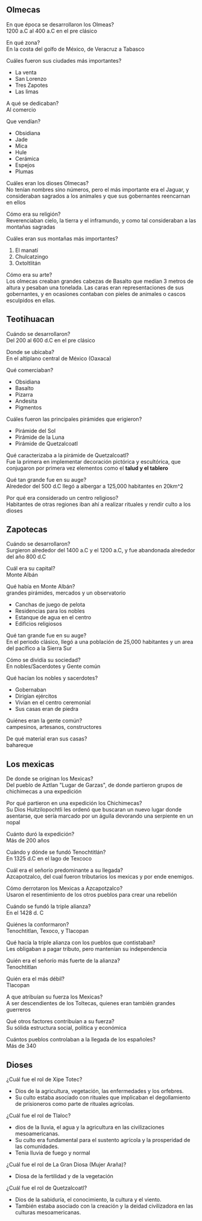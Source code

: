 ## Olmecas

En que época se desarrollaron los Olmeas?  
1200 a.C al 400 a.C en el pre clásico

En qué zona?  
En la costa del golfo de México, de Veracruz a Tabasco

Cuáles fueron sus ciudades más importantes?
- La venta
- San Lorenzo
- Tres Zapotes
- Las limas

A qué se dedicaban?  
Al comercio

Que vendían?
- Obsidiana
- Jade
- Mica 
- Hule
- Cerámica
- Espejos
- Plumas

Cuáles eran los dioses Olmecas?  
No tenían nombres sino números, pero el más importante era el Jaguar, y consideraban sagrados a los animales y que sus gobernantes reencarnan en ellos 

Cómo era su religión?  
Reverenciaban cielo, la tierra y el inframundo, y como tal consideraban a las montañas sagradas

Cuáles eran sus montañas más importantes?
1. El manatí
2. Chulcatzingo
3. Oxtoltlitán 

Cómo era su arte?  
Los olmecas creaban grandes cabezas de Basalto que medían 3 metros de altura
y pesaban una tonelada. Las caras eran representaciones de sus gobernantes, y en ocasiones contaban con pieles de animales o cascos esculpidos en ellas.

## Teotihuacan

Cuándo se desarrollaron?  
Del 200 al 600 d.C en el pre clásico

Donde se ubicaba?  
En el altiplano central de México (Oaxaca)

Qué comerciaban?
- Obsidiana
- Basalto
- Pizarra
- Andesita
- Pigmentos

Cuáles fueron las principales pirámides que erigieron?  
- Pirámide del Sol
- Pirámide de la Luna
- Pirámide de Quetzalcoatl 

Qué caracterizaba a la pirámide de Quetzalcoatl?  
Fue la primera en implementar decoración pictórica y escultórica, que conjugaron por primera vez elementos como el **talud y el tablero**

Qué tan grande fue en su auge?  
Alrededor del 500 d.C llegó a albergar a 125,000 habitantes en 20km^2

Por qué era considerado un centro religioso?  
Habitantes de otras regiones iban ahí a realizar rituales y rendir culto a los dioses

## Zapotecas

Cuándo se desarrollaron?  
Surgieron alrededor del 1400 a.C y el 1200 a.C, y fue abandonada alrededor del año 800 d.C

Cuál era su capital?  
Monte Albán

Qué había en Monte Albán?  
grandes pirámides, mercados y un observatorio
- Canchas de juego de pelota
- Residencias para los nobles
- Estanque de agua en el centro
- Edificios religiosos

Qué tan grande fue en su auge?  
En el periodo clásico, llegó a una población de 25,000 habitantes y un area del pacífico a la Sierra Sur

Cómo se dividía su sociedad?  
En nobles/Sacerdotes y Gente común

Qué hacían los nobles y sacerdotes?  
- Gobernaban
- Dirigían ejércitos
- Vivian en el centro ceremonial
- Sus casas eran de piedra

Quiénes eran la gente común?  
campesinos, artesanos, constructores

De qué material eran sus casas?  
bahareque

## Los mexicas

De donde se originan los Mexicas?  
Del pueblo de Aztlan "Lugar de Garzas", de donde partieron grupos de chichimecas a una expedición

Por qué partieron en una expedición los Chichimecas?  
Su Dios Huitzilopochtli les ordenó que buscaran un nuevo lugar donde asentarse, que sería marcado por un águila devorando una serpiente en un nopal

Cuánto duró la expedición?  
Más de 200 años

Cuándo y dónde se fundó Tenochtitlán?  
En 1325 d.C en el lago de Texcoco

Cuál era el señorío predominante a su llegada?  
Azcapotzalco, del cual fueron tributarios los mexicas y por ende enemigos.

Cómo derrotaron los Mexicas a Azcapotzalco?   
Usaron el resentimiento de los otros pueblos para crear una rebelión

Cuándo se fundó la triple alianza?  
En el 1428 d. C

Quiénes la conformaron?  
Tenochtitlan, Texoco, y Tlacopan

Qué hacía la triple alianza con los pueblos que contistaban?  
Les obligaban a pagar tributo, pero mantenían su independencia

Quién era el señorío más fuerte de la alianza?  
Tenochtitlan

Quién era el más débil?  
Tlacopan

A que atribuían su fuerza los Mexicas?  
A ser descendientes de los Toltecas, quienes eran también grandes guerreros

Qué otros factores contribuían a su fuerza?  
Su sólida estructura social, política y económica 

Cuántos pueblos controlaban a la llegada de los españoles?  
Más de 340


## Dioses

¿Cuál fue el rol de Xipe Totec?  
- Dios de la agricultura, vegetación, las enfermedades y los orfebres. 
- Su culto estaba asociado con rituales que implicaban el degollamiento de prisioneros como parte de rituales agrícolas.

¿Cuál fue el rol de Tlaloc?  
- dios de la lluvia, el agua y la agricultura en las civilizaciones mesoamericanas.
- Su culto era fundamental para el sustento agrícola y la prosperidad de las comunidades.
- Tenia lluvia de fuego y normal

¿Cuál fue el rol de La Gran Diosa (Mujer Araña)?  
- Diosa de la fertilidad y de la vegetación 

¿Cuál fue el rol de Quetzalcoatl?  
- Dios de la sabiduría, el conocimiento, la cultura y el viento. 
- También estaba asociado con la creación y la deidad civilizadora en las culturas mesoamericanas. 